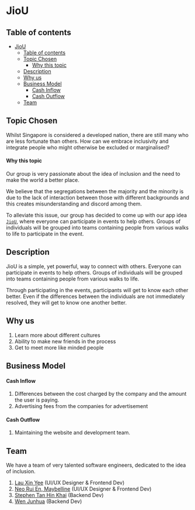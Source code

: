 # JioU

## Table of contents

- [JioU](#jiou)
  - [Table of contents](#table-of-contents)
  - [Topic Chosen](#topic-chosen)
      - [Why this topic](#why-this-topic)
  - [Description](#description)
  - [Why us](#why-us)
  - [Business Model](#business-model)
      - [Cash Inflow](#cash-inflow)
      - [Cash Outflow](#cash-outflow)
  - [Team](#team)

## Topic Chosen
Whilst Singapore is considered a developed nation, there are still many who are less fortunate than others. How can we embrace inclusivity and integrate people who might otherwise be excluded or marginalised?

#### Why this topic

Our group is very passionate about the idea of inclusion and the need to make the world a better place.

We believe that the segregations between the majority and the minority is due to the lack of interaction between those with different backgrounds and this creates misunderstanding and discord among them.

To alleviate this issue, our group has decided to come up with our app idea [`JioU`](#jiou), where everyone can participate in events to help others. Groups of individuals will be grouped into teams containing people from various walks to life to participate in the event.

## Description

JioU is a simple, yet powerful, way to connect with others. Everyone can participate in events to help others. Groups of individuals will be grouped into teams containing people from various walks to life.

Through participating in the events, participants will get to know each other better. Even if the differences between the individuals are not immediately resolved, they will get to know one another better.

## Why us
1. Learn more about different cultures
2. Ability to make new friends in the process
3. Get to meet more like minded people

## Business Model

#### Cash Inflow

1. Differences between the cost charged by the company and the amount the user is paying.
2. Advertising fees from the companies for advertisement

#### Cash Outflow

1. Maintaining the website and development team.

## Team

We have a team of very talented software engineers, dedicated to the idea of inclusion.

1. [Lau Xin Yee](https://github.com/xinyee20) (UI/UX Designer & Frontend Dev)
2. [Neo Rui En, Maybelline](https://github.com/neoruien) (UI/UX Designer & Frontend Dev)
3. [Stephen Tan Hin Khai](https://github.com/blackonyyx) (Backend Dev)
4. [Wen Junhua](https://github.com/Jh123x) (Backend Dev)
